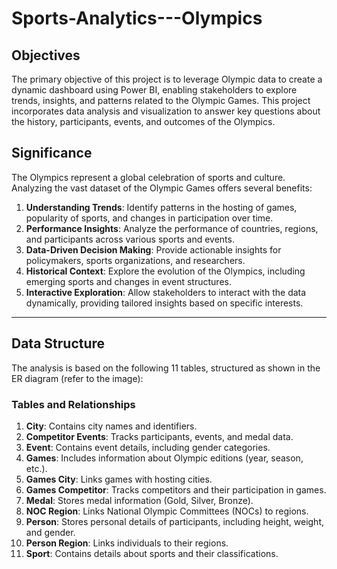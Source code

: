 # Sports-Analytics---Olympics

## Objectives
The primary objective of this project is to leverage Olympic data to create a dynamic dashboard using Power BI, enabling stakeholders to explore trends, insights, and patterns related to the Olympic Games. This project incorporates data analysis and visualization to answer key questions about the history, participants, events, and outcomes of the Olympics.

## Significance
The Olympics represent a global celebration of sports and culture. Analyzing the vast dataset of the Olympic Games offers several benefits:

1. **Understanding Trends**: Identify patterns in the hosting of games, popularity of sports, and changes in participation over time.
2. **Performance Insights**: Analyze the performance of countries, regions, and participants across various sports and events.
3. **Data-Driven Decision Making**: Provide actionable insights for policymakers, sports organizations, and researchers.
4. **Historical Context**: Explore the evolution of the Olympics, including emerging sports and changes in event structures.
5. **Interactive Exploration**: Allow stakeholders to interact with the data dynamically, providing tailored insights based on specific interests.

---

## Data Structure
The analysis is based on the following 11 tables, structured as shown in the ER diagram (refer to the image):

### Tables and Relationships
1. **City**: Contains city names and identifiers.
2. **Competitor Events**: Tracks participants, events, and medal data.
3. **Event**: Contains event details, including gender categories.
4. **Games**: Includes information about Olympic editions (year, season, etc.).
5. **Games City**: Links games with hosting cities.
6. **Games Competitor**: Tracks competitors and their participation in games.
7. **Medal**: Stores medal information (Gold, Silver, Bronze).
8. **NOC Region**: Links National Olympic Committees (NOCs) to regions.
9. **Person**: Stores personal details of participants, including height, weight, and gender.
10. **Person Region**: Links individuals to their regions.
11. **Sport**: Contains details about sports and their classifications.
